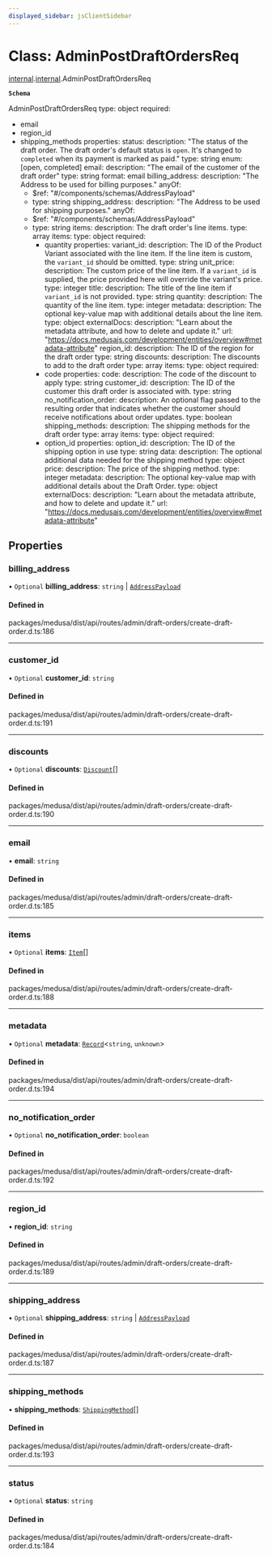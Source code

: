 ```yaml
---
displayed_sidebar: jsClientSidebar
---
```


# Class: AdminPostDraftOrdersReq

[internal](../modules/internal-8.md).[internal](../modules/internal-8.internal.md).AdminPostDraftOrdersReq

**`Schema`**

AdminPostDraftOrdersReq
type: object
required:
  - email
  - region_id
  - shipping_methods
properties:
  status:
    description: "The status of the draft order. The draft order's default status is `open`. It's changed to `completed` when its payment is marked as paid."
    type: string
    enum: [open, completed]
  email:
    description: "The email of the customer of the draft order"
    type: string
    format: email
  billing_address:
    description: "The Address to be used for billing purposes."
    anyOf:
      - $ref: "#/components/schemas/AddressPayload"
      - type: string
  shipping_address:
    description: "The Address to be used for shipping purposes."
    anyOf:
      - $ref: "#/components/schemas/AddressPayload"
      - type: string
  items:
    description: The draft order's line items.
    type: array
    items:
      type: object
      required:
        - quantity
      properties:
        variant_id:
          description: The ID of the Product Variant associated with the line item. If the line item is custom, the `variant_id` should be omitted.
          type: string
        unit_price:
          description: The custom price of the line item. If a `variant_id` is supplied, the price provided here will override the variant's price.
          type: integer
        title:
          description: The title of the line item if `variant_id` is not provided.
          type: string
        quantity:
          description: The quantity of the line item.
          type: integer
        metadata:
          description: The optional key-value map with additional details about the line item.
          type: object
          externalDocs:
            description: "Learn about the metadata attribute, and how to delete and update it."
            url: "https://docs.medusajs.com/development/entities/overview#metadata-attribute"
  region_id:
    description: The ID of the region for the draft order
    type: string
  discounts:
    description: The discounts to add to the draft order
    type: array
    items:
      type: object
      required:
        - code
      properties:
        code:
          description: The code of the discount to apply
          type: string
  customer_id:
    description: The ID of the customer this draft order is associated with.
    type: string
  no_notification_order:
    description: An optional flag passed to the resulting order that indicates whether the customer should receive notifications about order updates.
    type: boolean
  shipping_methods:
    description: The shipping methods for the draft order
    type: array
    items:
      type: object
      required:
         - option_id
      properties:
        option_id:
          description: The ID of the shipping option in use
          type: string
        data:
          description: The optional additional data needed for the shipping method
          type: object
        price:
          description: The price of the shipping method.
          type: integer
  metadata:
    description: The optional key-value map with additional details about the Draft Order.
    type: object
    externalDocs:
      description: "Learn about the metadata attribute, and how to delete and update it."
      url: "https://docs.medusajs.com/development/entities/overview#metadata-attribute"

## Properties

### billing\_address

• `Optional` **billing\_address**: `string` \| [`AddressPayload`](internal.AddressPayload.md)

#### Defined in

packages/medusa/dist/api/routes/admin/draft-orders/create-draft-order.d.ts:186

___

### customer\_id

• `Optional` **customer\_id**: `string`

#### Defined in

packages/medusa/dist/api/routes/admin/draft-orders/create-draft-order.d.ts:191

___

### discounts

• `Optional` **discounts**: [`Discount`](internal-8.Discount.md)[]

#### Defined in

packages/medusa/dist/api/routes/admin/draft-orders/create-draft-order.d.ts:190

___

### email

• **email**: `string`

#### Defined in

packages/medusa/dist/api/routes/admin/draft-orders/create-draft-order.d.ts:185

___

### items

• `Optional` **items**: [`Item`](internal-8.Item.md)[]

#### Defined in

packages/medusa/dist/api/routes/admin/draft-orders/create-draft-order.d.ts:188

___

### metadata

• `Optional` **metadata**: [`Record`](../modules/internal.md#record)<`string`, `unknown`\>

#### Defined in

packages/medusa/dist/api/routes/admin/draft-orders/create-draft-order.d.ts:194

___

### no\_notification\_order

• `Optional` **no\_notification\_order**: `boolean`

#### Defined in

packages/medusa/dist/api/routes/admin/draft-orders/create-draft-order.d.ts:192

___

### region\_id

• **region\_id**: `string`

#### Defined in

packages/medusa/dist/api/routes/admin/draft-orders/create-draft-order.d.ts:189

___

### shipping\_address

• `Optional` **shipping\_address**: `string` \| [`AddressPayload`](internal.AddressPayload.md)

#### Defined in

packages/medusa/dist/api/routes/admin/draft-orders/create-draft-order.d.ts:187

___

### shipping\_methods

• **shipping\_methods**: [`ShippingMethod`](internal-8.ShippingMethod.md)[]

#### Defined in

packages/medusa/dist/api/routes/admin/draft-orders/create-draft-order.d.ts:193

___

### status

• `Optional` **status**: `string`

#### Defined in

packages/medusa/dist/api/routes/admin/draft-orders/create-draft-order.d.ts:184

